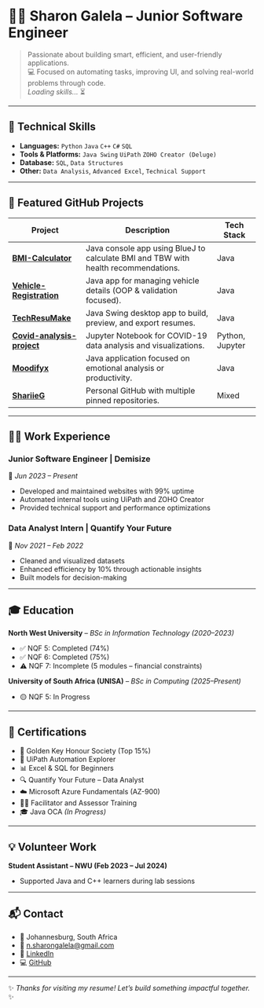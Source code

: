 # 👩‍💻 Sharon Galela – Junior Software Engineer

> Passionate about building smart, efficient, and user-friendly applications.  
> 💻 Focused on automating tasks, improving UI, and solving real-world problems through code.  
> *Loading skills...* ⏳

---

## 🧠 Technical Skills

- **Languages:** `Python` `Java` `C++` `C#` `SQL`  
- **Tools & Platforms:** `Java Swing` `UiPath` `ZOHO Creator (Deluge)`  
- **Database:** `SQL`, `Data Structures`  
- **Other:** `Data Analysis`, `Advanced Excel`, `Technical Support`

---

## 🚀 Featured GitHub Projects

| Project | Description | Tech Stack |
|--------|-------------|------------|
| **[BMI-Calculator](https://github.com/ShariieG/BMI-Calculator)** | Java console app using BlueJ to calculate BMI and TBW with health recommendations. | Java |
| **[Vehicle-Registration](https://github.com/ShariieG/Vehicle-Registration)** | Java app for managing vehicle details (OOP & validation focused). | Java |
| **[TechResuMake](https://github.com/ShariieG/TechResuMake)** | Java Swing desktop app to build, preview, and export resumes. | Java |
| **[Covid-analysis-project](https://github.com/ShariieG/Covid-analysis-project)** | Jupyter Notebook for COVID-19 data analysis and visualizations. | Python, Jupyter |
| **[Moodifyx](https://github.com/ShariieG/Moodifyx)** | Java application focused on emotional analysis or productivity. | Java |
| **[ShariieG](https://github.com/ShariieG)** | Personal GitHub with multiple pinned repositories. | Mixed |

---

## 🧑‍💻 Work Experience

### Junior Software Engineer | **Demisize**  
📅 *Jun 2023 – Present*  
- Developed and maintained websites with 99% uptime  
- Automated internal tools using UiPath and ZOHO Creator  
- Provided technical support and performance optimizations

### Data Analyst Intern | **Quantify Your Future**  
📅 *Nov 2021 – Feb 2022*  
- Cleaned and visualized datasets  
- Enhanced efficiency by 10% through actionable insights  
- Built models for decision-making

---

## 🎓 Education

**North West University** – *BSc in Information Technology (2020–2023)*  
- ✅ NQF 5: Completed (74%)  
- ✅ NQF 6: Completed (75%)  
- ⚠️ NQF 7: Incomplete (5 modules – financial constraints)

**University of South Africa (UNISA)** – *BSc in Computing (2025–Present)*  
- 🟡 NQF 5: In Progress

---

## 📜 Certifications

- 🏅 Golden Key Honour Society (Top 15%)  
- 🤖 UiPath Automation Explorer  
- 📊 Excel & SQL for Beginners  
- 🔍 Quantify Your Future – Data Analyst  
- ☁️ Microsoft Azure Fundamentals (AZ-900)  
- 🧑‍🏫 Facilitator and Assessor Training  
- 🎓 Java OCA *(In Progress)*

---

## 💡 Volunteer Work

**Student Assistant – NWU (Feb 2023 – Jul 2024)**  
- Supported Java and C++ learners during lab sessions

---

## 📬 Contact

- 📍 Johannesburg, South Africa  
- 📧 [n.sharongalela@gmail.com](mailto:n.sharongalela@gmail.com)  
- 🔗 [LinkedIn](https://linkedin.com/in/sharon-galela-6998bb265)  
- 💻 [GitHub](https://github.com/ShariieG)

---

✨ *Thanks for visiting my resume! Let’s build something impactful together.* ✨
